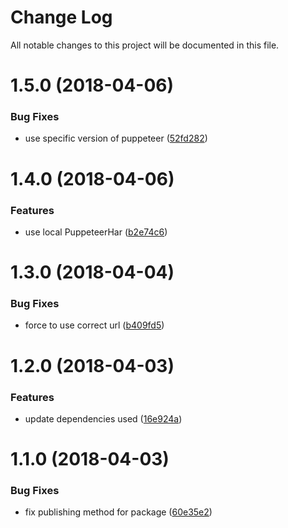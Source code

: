# Change Log

All notable changes to this project will be documented in this file.

<a name="1.5.0"></a>
# 1.5.0 (2018-04-06)


### Bug Fixes

* use specific version of puppeteer ([52fd282](https://github.com/SUI-Components/sokutei/commit/52fd282))



<a name="1.4.0"></a>
# 1.4.0 (2018-04-06)


### Features

* use local PuppeteerHar ([b2e74c6](https://github.com/SUI-Components/sokutei/commit/b2e74c6))



<a name="1.3.0"></a>
# 1.3.0 (2018-04-04)


### Bug Fixes

* force to use correct url ([b409fd5](https://github.com/SUI-Components/sokutei/commit/b409fd5))



<a name="1.2.0"></a>
# 1.2.0 (2018-04-03)


### Features

* update dependencies used ([16e924a](https://github.com/SUI-Components/sokutei/commit/16e924a))



<a name="1.1.0"></a>
# 1.1.0 (2018-04-03)


### Bug Fixes

* fix publishing method for package ([60e35e2](https://github.com/SUI-Components/sokutei/commit/60e35e2))




